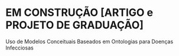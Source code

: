 # EM CONSTRUÇÃO [ARTIGO e PROJETO DE GRADUAÇÃO]
Uso de Modelos Conceituais Baseados em Ontologias para Doenças Infecciosas
